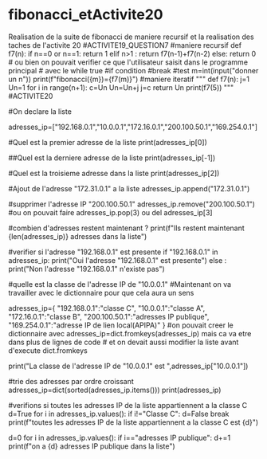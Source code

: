 # fibonacci_etActivite20
Realisation de la suite de fibonacci de maniere recursif et la realisation des taches de l'activite 20
#ACTIVITE19_QUESTION7
#maniere recursif
def f7(n):
    if n==0 or n==1:
        return 1
    elif n>1 :
        return f7(n-1)+f7(n-2)
    else:
        return 0 # ou bien on pouvait verifier ce que l'utilisateur saisit dans le programme principal
                    # avec le while true
                               #if condition
                                    #break
#test
m=int(input("donner un n"))
print(f"fibonacci({m})={f7(m)}")
#maniere iteratif
"""
def f7(n):
    j=1
    Un=1
    for i in range(n+1):
        c=Un
        Un=Un+j
        j=c
    return Un
print(f7(5))
"""
#ACTIVITE20

#On declare la liste

adresses_ip=["192.168.0.1","10.0.0.1","172.16.0.1","200.100.50.1","169.254.0.1"]

#Quel est la premier adresse de la liste
print(adresses_ip[0])

##Quel est la derniere adresse de la liste
print(adresses_ip[-1])

#Quel est la troisieme adresse dans la liste
print(adresses_ip[2])

#Ajout de l'adresse "172.31.0.1" a la liste
adresses_ip.append("172.31.0.1")

#supprimer l'adresse IP "200.100.50.1"
adresses_ip.remove("200.100.50.1")
                #ou on pouvait faire adresses_ip.pop(3) ou del adresses_ip[3]

#combien d'adresses restent maintenant ?
print(f"Ils restent maintenant {len(adresses_ip)} adresses dans la liste")

#verifier si l'adresse "192.168.0.1" est presente
if "192.168.0.1" in adresses_ip:
    print("Oui l'adresse \"192.168.0.1\" est presente")
else :
    print("Non l'adresse \"192.168.0.1\" n'existe pas")

#quelle est la classe de l'adresse IP de "10.0.0.1"
    #Maintenant on va travailler avec le dictionnaire pour que cela aura un sens

adresses_ip={
    "192.168.0.1":"classe C",
    "10.0.0.1":"classe A",
    "172.16.0.1":"classe B",
    "200.100.50.1":"adresses IP publique",
    "169.254.0.1":"adresse IP de lien local(APIPA)"
            }
    #on pouvait creer le dictionnaire avec adresses_ip=dict.fromkeys(adresses_ip) mais ca va etre dans plus de lignes de code
    #  et on devait aussi modifier la liste avant d'execute dict.fromkeys

print("La classe de l'adresse IP de \"10.0.0.1\" est ",adresses_ip["10.0.0.1"])

#trie des adresses par ordre croissant
adresses_ip=dict(sorted(adresses_ip.items()))
print(adresses_ip)

#verifions si toutes les adresses IP de la liste appartiennent a la classe C
d=True
for i in adresses_ip.values():
    if i!="Classe C":
        d=False
        break
print(f"toutes les adresses IP de la liste appartiennent a la classe C est {d}")

d=0
for i in adresses_ip.values():
    if i=="adresses IP publique":
        d+=1
print(f"on a {d} adresses IP publique dans la liste")




